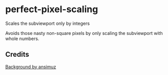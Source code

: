# perfect-pixel-scaling
Scales the subviewport only by integers

Avoids those nasty non-square pixels by only scaling the subviewport with whole numbers.

## Credits
[Background by ansimuz](https://ansimuz.itch.io/cyberpunk-street-environment)
